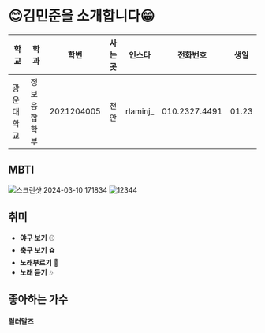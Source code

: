 # 😊김민준을 소개합니다😁
| 학교 | 학과 | 학번 | 사는 곳 | 인스타 | 전화번호| 생일 |
| --- | --- | :---: | :---: | --- | --- | --- |
| 광운대학교 | 정보융합학부 | 2021204005 | 천안 | rlaminj_ | 010.2327.4491 | 01.23 |
## MBTI
<!-- Image -->
![스크린샷 2024-03-10 171834](https://github.com/seongyun4359/Front-end_Study/assets/162248986/d3d30743-a2b3-4edb-a418-2e2dd24257af)
![12344](https://github.com/seongyun4359/Front-end_Study/assets/162248986/e2d52b9a-b280-4f20-9f62-a163a400ff90)
## 취미
- **야구 보기** ⚾
- **축구 보기** ⚽
- **노래부르기** 🎤
- **노래 듣기** 🎶
## 좋아하는 가수
 #### 릴러말즈 
